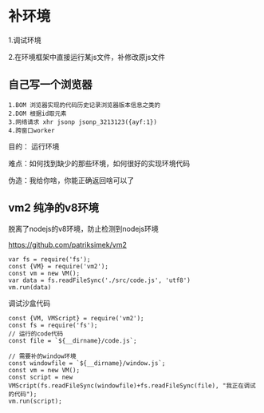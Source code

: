 # 补环境

1.调试环境

2.在环境框架中直接运行某js文件，补修改原js文件

## 自己写一个浏览器

    1.BOM 浏览器实现的代码历史记录浏览器版本信息之类的
    2.DOM 根据id取元素
    3.网络请求 xhr jsonp jsonp_3213123({ayf:1})
    4.跨窗口worker

目的： 运行环境

难点：如何找到缺少的那些环境，如何很好的实现环境代码

伪造：我给你啥，你能正确返回啥可以了

## vm2 纯净的v8环境

脱离了nodejs的v8环境，防止检测到nodejs环境

https://github.com/patriksimek/vm2

    var fs = require('fs');
    const {VM} = require('vm2');
    const vm = new VM();
    var data = fs.readFileSync('./src/code.js', 'utf8')
    vm.run(data)

调试沙盒代码

    const {VM, VMScript} = require('vm2');
    const fs = require('fs');
    // 运行的code代码
    const file = `${__dirname}/code.js`;
    
    // 需要补的window环境
    const windowfile = `${__dirname}/window.js`;
    const vm = new VM();
    const script = new VMScript(fs.readFileSync(windowfile)+fs.readFileSync(file), "我正在调试的代码");
    vm.run(script);

